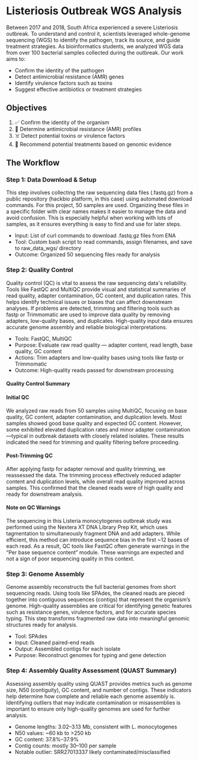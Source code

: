 # Listeriosis Outbreak WGS Analysis 
Between 2017 and 2018, South Africa experienced a severe Listeriosis outbreak. To understand and control it, scientists leveraged whole-genome sequencing (WGS) to identify the pathogen, track its source, and guide treatment strategies. As bioinformatics students, we analyzed WGS data from over 100 bacterial samples collected during the outbreak. Our work aims to: 
-	Confirm the identity of the pathogen
-	Detect antimicrobial resistance (AMR) genes
-	Identify virulence factors such as toxins
-	Suggest effective antibiotics or treatment strategies

##  Objectives
1.	✅ Confirm the identity of the organism
2.	🧬 Determine antimicrobial resistance (AMR) profiles
3.	☠️ Detect potential toxins or virulence factors
4.	💊 Recommend potential treatments based on genomic evidence

## The Workflow
### Step 1: Data Download & Setup
This step involves collecting the raw sequencing data files (.fastq.gz) from a public repository (hackbio platform, in this case) using automated download commands. For this project, 50 samples are used. Organizing these files in a specific folder with clear names makes it easier to manage the data and avoid confusion. This is especially helpful when working with lots of samples, as it ensures everything is easy to find and use for later steps.
-	Input: List of curl commands to download .fastq.gz files from ENA
-	Tool: Custom bash script to read commands, assign filenames, and save to raw_data_wgs/ directory
-	Outcome: Organized 50 sequencing files ready for analysis

### Step 2: Quality Control
Quality control (QC) is vital to assess the raw sequencing data's reliability. Tools like FastQC and MultiQC provide visual and statistical summaries of read quality, adapter contamination, GC content, and duplication rates. This helps identify technical issues or biases that can affect downstream analyses. If problems are detected, trimming and filtering tools such as fastp or Trimmomatic are used to improve data quality by removing adapters, low-quality bases, and duplicates. High-quality input data ensures accurate genome assembly and reliable biological interpretations.
- Tools: FastQC, MultiQC
-	Purpose: Evaluate raw read quality — adapter content, read length, base quality, GC content
-	Actions: Trim adapters and low-quality bases using tools like fastp or Trimmomatic
-	Outcome: High-quality reads passed for downstream processing
#### Quality Control Summary
#### Initial QC
We analyzed raw reads from 50 samples using MultiQC, focusing on base quality, GC content, adapter contamination, and duplication levels. Most samples showed good base quality and expected GC content. However, some exhibited elevated duplication rates and minor adapter contamination—typical in outbreak datasets with closely related isolates. These results indicated the need for trimming and quality filtering before proceeding.

#### Post-Trimming QC
After applying fastp for adapter removal and quality trimming, we reassessed the data. The trimming process effectively reduced adapter content and duplication levels, while overall read quality improved across samples. This confirmed that the cleaned reads were of high quality and ready for downstream analysis.

#### Note on QC Warnings
The sequencing in this Listeria monocytogenes outbreak study was performed using the Nextera XT DNA Library Prep Kit, which uses tagmentation to simultaneously fragment DNA and add adapters. While efficient, this method can introduce sequence bias in the first ~12 bases of each read. As a result, QC tools like FastQC often generate warnings in the “Per base sequence content” module. These warnings are expected and not a sign of poor sequencing quality in this context.

### Step 3: Genome Assembly
Genome assembly reconstructs the full bacterial genomes from short sequencing reads. Using tools like SPAdes, the cleaned reads are pieced together into contiguous sequences (contigs) that represent the organism’s genome. High-quality assemblies are critical for identifying genetic features such as resistance genes, virulence factors, and for accurate species typing. This step transforms fragmented raw data into meaningful genomic structures ready for analysis.
-	Tool: SPAdes
-	Input: Cleaned paired-end reads
-	Output: Assembled contigs for each isolate
-	Purpose: Reconstruct genomes for typing and gene detection

### Step 4: Assembly Quality Assessment (QUAST Summary)
Assessing assembly quality using QUAST provides metrics such as genome size, N50 (contiguity), GC content, and number of contigs. These indicators help determine how complete and reliable each genome assembly is. Identifying outliers that may indicate contamination or misassemblies is important to ensure only high-quality genomes are used for further analysis.
-	Genome lengths: 3.02–3.13 Mb, consistent with L. monocytogenes
-	N50 values: ~60 kb to >250 kb
-	GC content: 37.8%–37.9%
-	Contig counts: mostly 30–100 per sample
-	Notable outlier: SRR27013337 likely contaminated/misclassified












